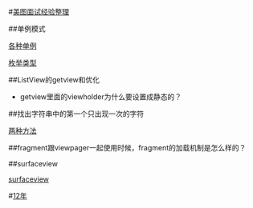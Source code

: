 #[美图面试经验整理](http://blog.5ibc.net/p/42228.html)

##单例模式

[各种单例](https://github.com/GeniusVJR/LearningNotes/blob/master/Part1/DesignPattern/%E5%8D%95%E4%BE%8B%E6%A8%A1%E5%BC%8F.md)

[枚举类型](http://www.tuicool.com/articles/fmUZJbF)

##ListView的getview和优化

- getview里面的viewholder为什么要设置成静态的？


##找出字符串中的第一个只出现一次的字符 

[两种方法](http://www.cnblogs.com/xwdreamer/archive/2012/09/26/2703739.html)

##fragment跟viewpager一起使用时候，fragment的加载机制是怎么样的？ 

##surfaceview

[surfaceview](https://github.com/GeniusVJR/LearningNotes/blob/master/Part1/Android/SurfaceView.md)

#[12年](http://blog.sina.com.cn/s/blog_9564cb6e0101el6r.html)
